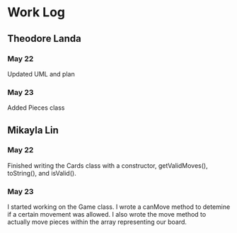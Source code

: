 # Work Log

## Theodore Landa

### May 22

Updated UML and plan

### May 23

Added Pieces class


## Mikayla Lin

### May 22

Finished writing the Cards class with a constructor, getValidMoves(), toString(), and isValid().

### May 23

I started working on the Game class. I wrote a canMove method to detemine if a certain movement was allowed. I also wrote the move method to actually move pieces within the array representing our board.
